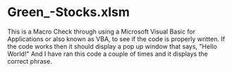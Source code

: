 # Green_-Stocks.xlsm
This is a Macro Check through using a Microsoft Visual Basic for Applications or also known as VBA, to see if the code is properly written. If the code works then it should display a pop up window that says, "Hello World!" And I have ran this code a couple of times and it displays the correct phrase. 
